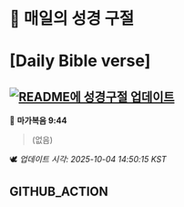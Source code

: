 # 🙏 매일의 성경 구절
# [Daily Bible verse]
## [![README에 성경구절 업데이트](https://github.com/DONGSUKA/first_test/actions/workflows/update-readme-bible.yml/badge.svg)](https://github.com/DONGSUKA/first_test/actions/workflows/update-readme-bible.yml)
<!-- START_BIBLE_VERSE -->
📖 **마가복음 9:44**
> (없음)

🕊️ _업데이트 시각: 2025-10-04 14:50:15 KST_
  <!-- END_BIBLE_VERSE -->
## GITHUB_ACTION
